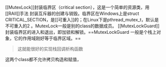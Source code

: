 

[[MutexLock]]封装临界区（critical section），这是一个简单的资源类，用[[RAII]]手法
 封装互斥器的创建与销毁。临界区在Windows上是struct CRITICAL_SECTION，是[[可重入]]的；在Linux下是pthread_mutex_t，默认是不可重入的2
 。MutexLock一般是别的class的数据成员。
[[MutexLockGuard]] 封装临界区的进入和退出，即加锁和解锁。==MutexLockGuard 一般是个栈上对象，它的作用域刚好等于临界区域。==
> 这就能很好的实现栈回调析构函数

这两个class都不允许拷贝构造和赋值，
